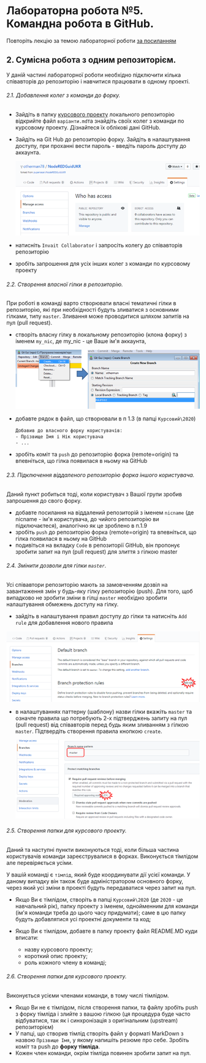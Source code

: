 # Лабораторна робота №5. Командна робота в GitHub.

Повторіть лекцію за темою лабораторної роботи [за посиланням](../Лекц/GitHub.md)

## 2. Сумісна робота з одним репозиторієм.

У даній частині лабораторної роботи необхідно підключити кілька співавторів до репозиторію і навчитися працювати в одному проекті. 

###### 2.1. Добавлення колег з команди до форку.

- Зайдіть в папку  [курсового проекту](..\Курсовий)  локального репозиторію відкрийте файл `варіанти.md`та знайдіть своїх колег з команди по курсовому проекту. Дізнайтеся їх облікові дані GitHub.

- Зайдіть на Git Hub до репозиторію форку. Зайдіть в налаштування доступу, при проханні вести пароль - введіть пароль доступу до аккаунта. 

  ![](githubmedia/13.png)

- натисніть `Invait Collaborator` і запросіть колегу до співавторів репозиторію

- зробіть запрошення для усіх інших колег з команди по курсовому проекту

###### 2.2. Створення власної гілки в репозиторію.

При роботі в команді варто створювати власні тематичні гілки в репозиторію, які при необхідності будуть зливатися з основними гілками, типу `master`. Зливання може проводитися шляхом запитів на пул (pull request). 

- створіть власну гілку в локальному репозиторію (клона форку) з іменем `my_nic`, де my_nic - це Ваше ім'я аккаунта, 

  ![](githubmedia/15.png)

- добавте рядок в файл, що створювали в п 1.3 (в папці `Курсовий\2020`) 

  ```
  Добавив до власного форку користувачів:
  - Прізвище Імя і Нік користувача
  - ...
  ```

- зробіть коміт та  `push` до репозиторію форка (remote=origin) та впевніться, що гілка появилася в ньому на GitHub

###### 2.3. Підключення віддаленого репозиторію форка іншого користувача. 

Даний пункт робиться тоді, коли користувач з Вашої групи зробив запрошення до свого форку.

- добавте посилання на віддалений репозиторій з іменем `nicname` (де nicname - ім'я користувача, до чийого репозиторію ви підключаєтеся), аналогічно як це зроблено в п.1.9
- зробіть  `push` до репозиторію форка (remote=origin) та впевніться, що гілка появилася в ньому на GitHub
- подивіться на вкладку `Code` в репозиторії GitHub, він пропонує зробити запит на пул  (pull request) для злиття з гілкою master

###### 2.4. Змінити дозволи для гілки `master`.    

Усі співавтори репозиторію мають за замовченням дозвіл на завантаження змін у будь-яку гілку репозиторію (push). Для того, щоб випадково не зробити зміни в гілці `master` необхідно зробити налаштування обмежень доступу на гілку.

- зайдіть в налаштування правил доступу до гілки та натисніть `Add rule` для добавлення нового правила

![](githubmedia/16.png)

- в налаштуваннях паттерну (шаблону) назви гілки вкажіть `master` та означте правила що потребують 2-х підтверджень запиту на пул (pull request) від співавторів перед будь яким зливанням з гілкою `master`. Підтвердіть створення правила кнопкою `create`.

  ![](githubmedia/17.png)

###### 2.5. Створення папки для курсового проекту.

Даний та наступні пункти виконуються тоді, коли більша частина користувачів команди зареєструвалися в форках. Виконується тімлідом але перевіряється усіми. 

У вашій команді є `тімлід`, який буде координувати дії усієї команди. У даному випадку він також буде адміністратором основного форку, через який усі зміни в проекті будуть передаватися через запит на пул. 

- Якщо Ви є тімлідом, створіть в папці `Курсовий\2020` (де `2020` - це навчальний рік), папку проекту з іменем, однойменним для команди (ім'я команди треба до цього часу придумати); саме в цю папку будуть добавлятися усі проектні документи та код;

- Якщо Ви є тімлідом, добавте в папку проекту файл README.MD куди вписати:

  - назву курсового проекту;
  - короткий опис проекту;
  - роль кожного члену в команді; 

###### 2.6. Створення папки для курсового проекту.

  Виконується усієми членами команди, в тому числі тімлідом.

- Якщо Ви не є тімлідом, після створення папки, та файлу зробіть push з форку тімліда і злийте з вашою гілкою (ця процедура буде часто відбуватися, так як і синхронізація з оригінальним (upstream) репозиторієм) 
- У папці, що створив тімлід створіть файл у форматі MarkDown з назвою `Прізвище Імя`, у якому напишіть резюме про себе. Зробіть коміт та push до **форку тімліда**.
- Кожен член команди, окрім тімліда повинен зробити запит на пул.          